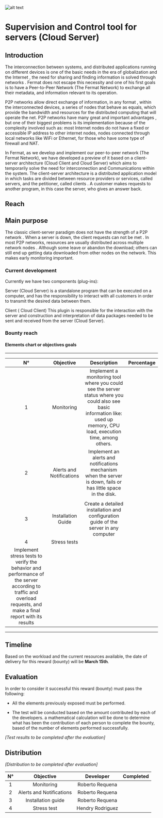 ![alt text](https://github.com/bitDubai/media-kit/blob/master/MediaKit/Fermat%20Branding/Fermat%20Logotype/Fermat_Logo_3D.png "Fermat Logo")

# Supervision and Control tool for servers (Cloud Server)

## Introduction

The interconnection between systems, and distributed applications running on different devices is one of the basic needs in the era of globalization and the Internet , the need for sharing and finding information is solved through networks . Fermat does not escape this necessity and one of his first goals is to have a Peer-to-Peer Network (The Fermat Network) to exchange all their metadata, and information relevant to its operation.

P2P networks allow direct exchange of information, in any format , within the interconnected devices, a series of nodes that behave as equals, which provide the bandwidth and resources for the distributed computing that will operate the net. P2P networks have many great and important advantages , but one of their biggest problems is its implementation because of the complexity involved such as: most Internet nodes do not have a fixed or accessible IP address to other internet nodes, nodes connected through local networks like WiFi or Ethernet, for those who have some type of firewall and NAT.

In Fermat, as we develop and implement our peer-to-peer network (The Fermat Network), we have developed a preview of it based on a client-server architecture (Cloud Client and Cloud Server) which aims to temporarily solve the need for interconnection and Communications within the system. The client-server architecture is a distributed application model in which tasks are divided between resource providers or services, called servers, and the petitioner, called clients . A customer makes requests to another program, in this case the server, who gives an answer back.

## Reach

## Main purpose

The classic client-server paradigm does not have the strength of a P2P network . When a server is down, the client requests can not be met . In most P2P networks, resources are usually distributed across multiple network nodes . Although some leave or abandon the download; others can still end up getting data downloaded from other nodes on the network. This makes early monitoring important.

### Current development

Currently we have two components (plug-ins):

Server (Cloud Server) is a standalone program that can be executed on a computer, and has the responsibility to interact with all customers in order to transmit the desired data between them.

Client ( Cloud Client) This plugin is responsible for the interaction with the server and construction and interpretation of data packages needed to be sent and received from the server (Cloud Server).

### Bounty reach

#### Elements chart or objectives goals


---
| N° | Objective | Description | Percentage |
|:--:|:--------:|:-----------:|:-------------:|
| 1 |Monitoring	| Implement a monitoring tool where you could see the server status where you could also see basic information like: used up memory, CPU load, execution time, among others. |  |
| 2 | Alerts and Notifications | Implement an alerts and notifications mechanism when the server is down, fails or has little space in the disk.
|  |
|3| Installation Guide | Create a detailed installation and configuration guide of the server in any computer | |
|4| Stress tests |	
Implement stress tests to verify the behavior and performance of the server according to traffic and overload requests, and make a final report with its results |  |
---

## Timeline

Based on the workload and the current resources available, the date of delivery for this reward (bounty) will be  **March 15th**.

## Evaluation

In order to consider it successful this reward (bounty) must pass the following:

* All the elements previously exposed must be performed.

* The test will be conducted based on the amount contributed by each of the developers. a mathematical calculation will be done to determine what has been the contribution of each person to complete the bounty, based of the number of elements performed successfully.



*[Test results to be completed after the evaluation]*

## Distribution

*[Distribution to be completed after evaluation]*

| N° | Objective  | Developer | Completed |
|:--:|:---------:|:-------------:| :-------------:|
| 1  | Monitoring | Roberto Requena ||
| 2  | Alerts and Notifications | Roberto Requena | |
| 3  | Installation guide | Roberto Requena | |
| 4  | Stress test | Hendry Rodriguez | |

